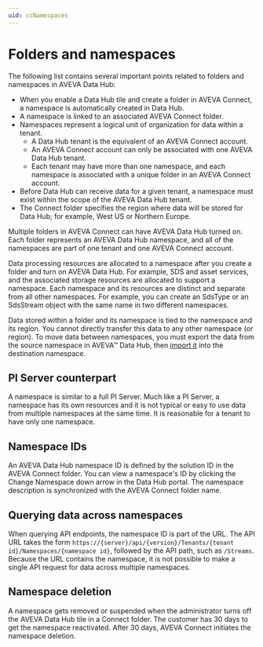 ```yaml
---
uid: ccNamespaces
---
```


# Folders and namespaces

The following list contains several important points related to folders and namespaces in AVEVA Data Hub:
 
- When you enable a Data Hub tile and create a folder in AVEVA Connect, a namespace is automatically created in Data Hub. 
- A namespace is linked to an associated AVEVA Connect folder. 
- Namespaces represent a logical unit of organization for data within a tenant.
  - A Data Hub tenant is the equivalent of an AVEVA Connect account.
  - An AVEVA Connect account can only be associated with one AVEVA Data Hub tenant.
  - Each tenant may have more than one namespace, and each namespace is associated with a unique folder in an AVEVA Connect account.
- Before Data Hub can receive data for a given tenant, a namespace must exist within the scope of the AVEVA Data Hub tenant.
- The Connect folder specifies the region where data will be stored for Data Hub; for example, West US or Northern Europe.

Multiple folders in AVEVA Connect can have AVEVA Data Hub turned on.  Each folder represents an AVEVA Data Hub namespace, and all of the namespaces are part of one tenant and one AVEVA Connect account.

Data processing resources are allocated to a namespace after you create a folder and turn on AVEVA Data Hub. For example, SDS and asset services, and the associated storage resources are allocated to support a namespace. Each namespace and its resources are distinct and separate from all other namespaces. For example, you can create an SdsType or an SdsStream object with the same name in two different namespaces.

Data stored within a folder and its namespace is tied to the namespace and its region. You cannot directly transfer this data to any other namespace (or region). To move data between namespaces, you must export the data from the source namespace in AVEVA™ Data Hub, then [import it](xref:transfer-data) into the destination namespace.

## PI Server counterpart

A namespace is similar to a full PI Server. Much like a PI Server, a namespace has its own resources and it is not typical or easy to use data from multiple namespaces at the same time. It is reasonable for a tenant to have only one namespace.

## Namespace IDs

An AVEVA Data Hub namespace ID is defined by the solution ID in the AVEVA Connect folder. You can view a namespace's ID by clicking the Change Namespace down arrow in the Data Hub portal. The namespace description is synchronized with the AVEVA Connect folder name.

## Querying data across namespaces

When querying API endpoints, the namespace ID is part of the URL. The API URL takes the form `https://{server}/api/{version}/Tenants/{tenant id}/Namespaces/{namespace id}`, followed by the API path, such as `/Streams`.  Because the URL contains the namespace, it is not possible to make a single API request for data across multiple namespaces.

## Namespace deletion

A namespace gets removed or suspended when the administrator turns off the AVEVA Data Hub tile in a Connect folder. The customer has 30 days to get the namespace reactivated. After 30 days, AVEVA Connect initiates the namespace deletion.
